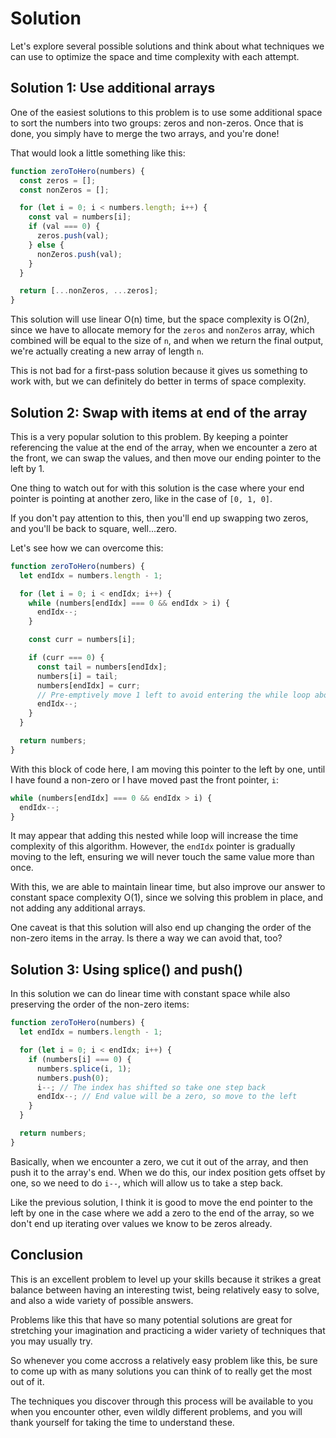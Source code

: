 # Solution

Let's explore several possible solutions and think about what techniques we can use to optimize the space and time complexity with each attempt.

## Solution 1: Use additional arrays

One of the easiest solutions to this problem is to use some additional space to sort the numbers into two groups: zeros and non-zeros. Once that is done, you simply have to merge the two arrays, and you're done!

That would look a little something like this:

```js
function zeroToHero(numbers) {
  const zeros = [];
  const nonZeros = [];

  for (let i = 0; i < numbers.length; i++) {
    const val = numbers[i];
    if (val === 0) {
      zeros.push(val);
    } else {
      nonZeros.push(val);
    }
  }

  return [...nonZeros, ...zeros];
}
```

This solution will use linear O(n) time, but the space complexity is O(2n), since we have to allocate memory for the `zeros` and `nonZeros` array, which combined will be equal to the size of `n`, and when we return the final output, we're actually creating a new array of length `n`.

This is not bad for a first-pass solution because it gives us something to work with, but we can definitely do better in terms of space complexity.

## Solution 2: Swap with items at end of the array

This is a very popular solution to this problem. By keeping a pointer referencing the value at the end of the array, when we encounter a zero at the front, we can swap the values, and then move our ending pointer to the left by 1.

One thing to watch out for with this solution is the case where your end pointer is pointing at another zero, like in the case of `[0, 1, 0]`.

If you don't pay attention to this, then you'll end up swapping two zeros, and you'll be back to square, well...zero.

Let's see how we can overcome this:

```js
function zeroToHero(numbers) {
  let endIdx = numbers.length - 1;

  for (let i = 0; i < endIdx; i++) {
    while (numbers[endIdx] === 0 && endIdx > i) {
      endIdx--;
    }

    const curr = numbers[i];

    if (curr === 0) {
      const tail = numbers[endIdx];
      numbers[i] = tail;
      numbers[endIdx] = curr;
      // Pre-emptively move 1 left to avoid entering the while loop above at least once
      endIdx--;
    }
  }

  return numbers;
}
```

With this block of code here, I am moving this pointer to the left by one, until I have found a non-zero or I have moved past the front pointer, `i`:

```js
while (numbers[endIdx] === 0 && endIdx > i) {
  endIdx--;
}
```

It may appear that adding this nested while loop will increase the time complexity of this algorithm. However, the `endIdx` pointer is gradually moving to the left, ensuring we will never touch the same value more than once.

With this, we are able to maintain linear time, but also improve our answer to constant space complexity O(1), since we solving this problem in place, and not adding any additional arrays.

One caveat is that this solution will also end up changing the order of the non-zero items in the array. Is there a way we can avoid that, too?

## Solution 3: Using splice() and push()

In this solution we can do linear time with constant space while also preserving the order of the non-zero items:

```js
function zeroToHero(numbers) {
  let endIdx = numbers.length - 1;

  for (let i = 0; i < endIdx; i++) {
    if (numbers[i] === 0) {
      numbers.splice(i, 1);
      numbers.push(0);
      i--; // The index has shifted so take one step back
      endIdx--; // End value will be a zero, so move to the left
    }
  }

  return numbers;
}
```

Basically, when we encounter a zero, we cut it out of the array, and then push it to the array's end. When we do this, our index position gets offset by one, so we need to do `i--`, which will allow us to take a step back.

Like the previous solution, I think it is good to move the end pointer to the left by one in the case where we add a zero to the end of the array, so we don't end up iterating over values we know to be zeros already.

## Conclusion

This is an excellent problem to level up your skills because it strikes a great balance between having an interesting twist, being relatively easy to solve, and also a wide variety of possible answers.

Problems like this that have so many potential solutions are great for stretching your imagination and practicing a wider variety of techniques that you may usually try.

So whenever you come accross a relatively easy problem like this, be sure to come up with as many solutions you can think of to really get the most out of it.

The techniques you discover through this process will be available to you when you encounter other, even wildly different problems, and you will thank yourself for taking the time to understand these.
